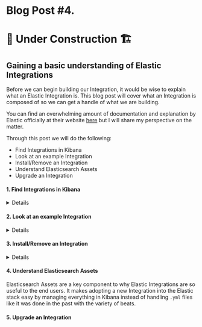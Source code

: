 # Blog Post #4.
# 🚧 Under Construction 🏗 
## Gaining a basic understanding of Elastic Integrations

Before we can begin building our Integration, it would be wise to explain
what an Elastic Integration is. This blog post will cover what an Integration 
is composed of so we can get a handle of what we are building.

You can find an overwhelming amount of documentation and explanation by Elastic officially at their website [here](https://www.elastic.co/integrations/) but I will share my perspective on the matter. 

Through this post we will do the following:

- Find Integrations in Kibana
- Look at an example Integration
- Install/Remove an Integration
- Understand Elasticsearch Assets
- Upgrade an Integration

#### 1. Find Integrations in Kibana
<details>

To begin, let's start up our Elastic stack (if you need to):

```
elastic-package stack up -v -d --version=8.8.1
```

Next, let's go to Kibana at https://127.0.0.1:5601 and at the home page, click on "Add Integrations".

![image](https://github.com/nicpenning/Elasti-daddy/assets/5582679/2b44f0e3-35ac-40b5-839c-94a4df9ea39b)

What you will see before you are all of the current integrations that have been published to the Elastic Package Repository available to the public.

![image](https://github.com/nicpenning/Elasti-daddy/assets/5582679/4eeffb8c-91eb-449f-9174-a895880e39c2)

From the screenshot above you will see that there are 321 integrations across all categories at this time of writing! Fortunately each integration is
sorted into the various categories such as Productivity, Network, or Security to name a few.

You can then click on an integration to find out more details about it. You will do that in the next part of this blog post.

</details>

#### 2. Look at an example Integration
<details>

Let's take a gander at the Microsoft DHCP integration since it uses a CSV file.

Type in dhcp in the search box and then click on the Microsoft DHCP integration.

![image](https://github.com/nicpenning/Elasti-daddy/assets/5582679/2f7d498f-e94e-40c8-88fd-7987f46cd8ec)

This will take you to the Integration details.

![image](https://github.com/nicpenning/Elasti-daddy/assets/5582679/f004ccb9-ce8a-42f7-bb5c-bb636d7f0ab2)

1. Overview

The Overview tab is where you will find a high level overview of what the Microsoft DHCP Integration does. On the right hand side you will see some details such as version number, Elasticsearch Assets which we will dive into later, the minimum license required to use the Integration and even a link to the Changelog.

![image](https://github.com/nicpenning/Elasti-daddy/assets/5582679/6aa45ae7-ed03-43f3-93f6-9cbf692bed97)


2. Logs

You will then see if the Integration captures Logs, Metrics or Traces and then show an example of that type of data. In the screenshot above, you will notice a log entry example of a Microsoft DHCP log in JSON format.

Further down the page you will see what potential fields exist as well, which can be very handy if you are looking for a very specific set of data.

![image](https://github.com/nicpenning/Elasti-daddy/assets/5582679/9d5c6e47-f5ce-4cbd-90a5-20d3c14c4d1c)


3. Settings

The settings tab is where we can install the Integration into the Elastic stack. We will see that accomplished later.

![image](https://github.com/nicpenning/Elasti-daddy/assets/5582679/3628f02c-8038-44c1-8025-fd6737c80978)

4. Add Microsoft DHCP

This button will apply this Integration to a new or existing Agent policy and install the Integration if it hasn't been. Whichever agents are assigned the policy that has this Integration will then be expected to ingest Microsoft DHCP logs. Later on we will see the configuration settings for the integration, which interestingly enough, does not exist under the `Settings` tab.

![image](https://github.com/nicpenning/Elasti-daddy/assets/5582679/426f468d-ea67-4274-b646-eb0ba0932bb7)

</details>

#### 3. Install/Remove an Integration
<details>
Let's go ahead and install the Microsoft DHCP Integration. Simply go to the settings page, then click `Install Microsoft DHCP Assets`. You will notice there are 3 of them that were also noted in the earlier screenshot and also in the screen recording below. The 3 assets are Elasticsearch Ingest Pipelines. 

https://github.com/nicpenning/Elasti-daddy/assets/5582679/e5f2e7f6-f1cd-4d69-a99d-0a9e0a742c60

That's it. The Integration is now installed and is ready to be applied to an agent policy.

You can remove or even reinstall this Integration by clicking on their respective buttons.

![image](https://github.com/nicpenning/Elasti-daddy/assets/5582679/24de646f-13ba-4290-8926-88feb378754b)

</details>

#### 4. Understand Elasticsearch Assets

Elasticsearch Assets are a key component to why Elastic Integrations are so useful to the end users. It makes adopting a new Integration into the Elastic stack easy by managing everything in Kibana instead of handling `.yml` files like it was done in the past with the variety of beats.

#### 5. Upgrade an Integration
